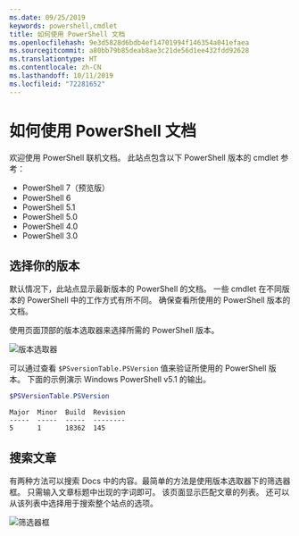 ```yaml
---
ms.date: 09/25/2019
keywords: powershell,cmdlet
title: 如何使用 PowerShell 文档
ms.openlocfilehash: 9e3d5828d6bdb4ef14701994f146354a041efaea
ms.sourcegitcommit: a80bb79b85deab8ae3c21de56d1ee432fdd92628
ms.translationtype: HT
ms.contentlocale: zh-CN
ms.lasthandoff: 10/11/2019
ms.locfileid: "72281652"
---
```

# <a name="how-to-use-the-powershell-documentation"></a>如何使用 PowerShell 文档

欢迎使用 PowerShell 联机文档。 此站点包含以下 PowerShell 版本的 cmdlet 参考：

- PowerShell 7（预览版）
- PowerShell 6
- PowerShell 5.1
- PowerShell 5.0
- PowerShell 4.0
- PowerShell 3.0

## <a name="selecting-your-version"></a>选择你的版本

默认情况下，此站点显示最新版本的 PowerShell 的文档。 一些 cmdlet 在不同版本的 PowerShell 中的工作方式有所不同。 确保查看所使用的 PowerShell 版本的文档。

使用页面顶部的版本选取器来选择所需的 PowerShell 版本。

![版本选取器](images/how-to-use-docs/picker-vall.gif)

可以通过查看 `$PSversionTable.PSVersion` 值来验证所使用的 PowerShell 版本。 下面的示例演示 Windows PowerShell v5.1 的输出。

```powershell
$PSVersionTable.PSVersion
```

```Output
Major  Minor  Build  Revision
-----  -----  -----  --------
5      1      18362  145
```

## <a name="searching-for-articles"></a>搜索文章

有两种方法可以搜索 Docs 中的内容。最简单的方法是使用版本选取器下的筛选器框。 只需输入文章标题中出现的字词即可。 该页面显示匹配文章的列表。 还可以从该列表中选择用于搜索整个站点的选项。

![筛选器框](images/how-to-use-docs/filter-search.gif)

